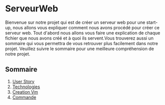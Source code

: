 # ServeurWeb

Bienvenue sur notre projet qui est de créer un serveur web pour une start-up, nous allons vous expliquer comment nous avons procédé pour créer ce serveur web.
Tout d'abord nous allons vous faire une explication de chaque fichier que nous avons créé et à quoi ils servent.Vous trouverez aussi un sommaire qui vous permettra de vous retrouver plus facilement dans notre projet. Veuillez suivre le sommaire pour une meilleure compréhension de notre projet.


## Sommaire
1. [User Story](./userStory.md)
2. [Technologies](./techno.md)
3. [Creation Vm](./CreationVm.md)
4. [Commande](./commande.md)


